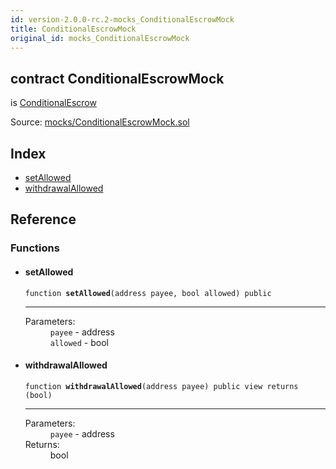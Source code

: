 ```yaml
---
id: version-2.0.0-rc.2-mocks_ConditionalEscrowMock
title: ConditionalEscrowMock
original_id: mocks_ConditionalEscrowMock
---
```


<div class="contract-doc"><div class="contract"><h2 class="contract-header"><span class="contract-kind">contract</span> ConditionalEscrowMock</h2><p class="base-contracts"><span>is</span> <a href="payment_ConditionalEscrow.html">ConditionalEscrow</a></p><div class="source">Source: <a href="https://github.com/OpenZeppelin/zeppelin-solidity/blob/v2.0.0-rc.2/contracts/mocks/ConditionalEscrowMock.sol" target="_blank">mocks/ConditionalEscrowMock.sol</a></div></div><div class="index"><h2>Index</h2><ul><li><a href="mocks_ConditionalEscrowMock.html#setAllowed">setAllowed</a></li><li><a href="mocks_ConditionalEscrowMock.html#withdrawalAllowed">withdrawalAllowed</a></li></ul></div><div class="reference"><h2>Reference</h2><div class="functions"><h3>Functions</h3><ul><li><div class="item function"><span id="setAllowed" class="anchor-marker"></span><h4 class="name">setAllowed</h4><div class="body"><code class="signature">function <strong>setAllowed</strong><span>(address payee, bool allowed) </span><span>public </span></code><hr/><dl><dt><span class="label-parameters">Parameters:</span></dt><dd><div><code>payee</code> - address</div><div><code>allowed</code> - bool</div></dd></dl></div></div></li><li><div class="item function"><span id="withdrawalAllowed" class="anchor-marker"></span><h4 class="name">withdrawalAllowed</h4><div class="body"><code class="signature">function <strong>withdrawalAllowed</strong><span>(address payee) </span><span>public </span><span>view </span><span>returns  (bool) </span></code><hr/><dl><dt><span class="label-parameters">Parameters:</span></dt><dd><div><code>payee</code> - address</div></dd><dt><span class="label-return">Returns:</span></dt><dd>bool</dd></dl></div></div></li></ul></div></div></div>
